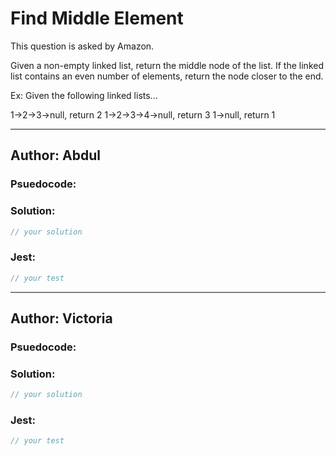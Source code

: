 # Find Middle Element

This question is asked by Amazon. 

Given a non-empty linked list, return the middle node of the list. If the linked list contains an even number of elements, return the node closer to the end.


Ex: Given the following linked lists...

1->2->3->null, return 2
1->2->3->4->null, return 3
1->null, return 1

---

## Author: Abdul

### Psuedocode:


### Solution:

```js
// your solution
```

### Jest:

```js
// your test
```

---
## Author: Victoria

### Psuedocode:

### Solution:

```js
// your solution
```

### Jest:

```js
// your test
```